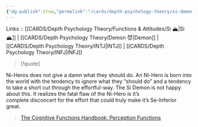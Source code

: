 ```yaml
---
{"dg-publish":true,"permalink":"/cards/depth-psychology-theory/si-demon/","created":"2023-01-05T12:12:41.726+01:00","updated":"2023-04-08T19:23:22.862+02:00"}
---
```


Links :: [[CARDS/Depth Psychology Theory/Functions & Attitudes/Si 🏔️\|Si 🏔️]] | [[CARDS/Depth Psychology Theory/Demon 😈\|Demon]] | [[CARDS/Depth Psychology Theory/INTJ\|INTJ]] | [[CARDS/Depth Psychology Theory/INFJ\|INFJ]] 

> [!quote]  
<div class="transclusion internal-embed is-loaded"><div class="markdown-embed">



Ni-Heros does not give a damn what they should do. An Ni-Hero is born into the world with the tendency to ignore what they “should do” and a tendency to take a short cut through the effortful-way. The Si Demon is not happy about this. It realizes the fatal flaw of the Ni-Hero is it’s complete disconcert for the effort that could truly make it’s Se-Inferior great. 

</div></div>

> [The Cognitive Functions Handbook: Perception Functions ](https://csjoseph.life/the-cognitive-functions-handbook-perception-functions/)